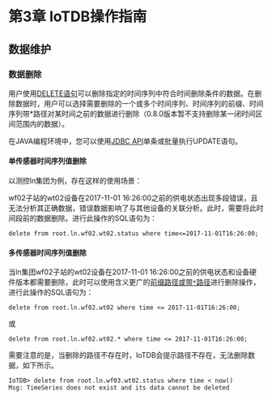 <!--

    Licensed to the Apache Software Foundation (ASF) under one
    or more contributor license agreements.  See the NOTICE file
    distributed with this work for additional information
    regarding copyright ownership.  The ASF licenses this file
    to you under the Apache License, Version 2.0 (the
    "License"); you may not use this file except in compliance
    with the License.  You may obtain a copy of the License at

        http://www.apache.org/licenses/LICENSE-2.0

    Unless required by applicable law or agreed to in writing,
    software distributed under the License is distributed on an
    "AS IS" BASIS, WITHOUT WARRANTIES OR CONDITIONS OF ANY
    KIND, either express or implied.  See the License for the
    specific language governing permissions and limitations
    under the License.

-->

# 第3章 IoTDB操作指南

## 数据维护

<!-- > 

### 数据更新

用户使用[UPDATE语句](/#/Documents/latest/chap5/sec1)可以更新指定的时间序列中一段时间的数据。在更新数据时，用户可以选择需要更新的一个时间序列（0.8.0版本暂不支持多个时间序列的更新）并指定更新某个时间点或时间段的数据（0.8.0版本必须有时间过滤条件）。

在JAVA编程环境中，您可以使用[JDBC API](/#/Documents/latest/chap6/sec1)单条或批量执行UPDATE语句。

#### 单传感器时间序列值更新

以测控ln集团wf02子站wt02设备供电状态为例，存在这样的使用场景：

当数据接入并分析后，发现从2017-11-01 15:54:00到2017-11-01 16:00:00内的供电状态为true，但实际供电状态存在异常。需要将这段时间状态更新为false。进行此操作的SQL语句为：

```
update root.ln.wf02 SET wt02.status = false where time <=2017-11-01T16:00:00 and time >= 2017-11-01T15:54:00
```
需要注意的是，当更新数据类型与实际类型不符时，IoTDB会给出相应的错误提示：
```
IoTDB> update root.ln.wf02 set wt02.status = 1205 where time < now()
error: The BOOLEAN data type should be true/TRUE or false/FALSE
```
当更新的列不存在时，IoTDB给出没有存在的路径的错误提示：
```
IoTDB> update root.ln.wf02 set wt02.sta = false where time < now()
Msg: do not select any existing series
```
-->

### 数据删除

用户使用[DELETE语句](/#/Documents/latest/chap5/sec1)可以删除指定的时间序列中符合时间删除条件的数据。在删除数据时，用户可以选择需要删除的一个或多个时间序列、时间序列的前缀、时间序列带*路径对某时间之前的数据进行删除（0.8.0版本暂不支持删除某一闭时间区间范围内的数据）。

在JAVA编程环境中，您可以使用[JDBC API](/#/Documents/latest/chap6/sec1)单条或批量执行UPDATE语句。

#### 单传感器时间序列值删除

以测控ln集团为例，存在这样的使用场景：

wf02子站的wt02设备在2017-11-01 16:26:00之前的供电状态出现多段错误，且无法分析其正确数据，错误数据影响了与其他设备的关联分析。此时，需要将此时间段前的数据删除。进行此操作的SQL语句为：

```
delete from root.ln.wf02.wt02.status where time<=2017-11-01T16:26:00;
```

#### 多传感器时间序列值删除	

当ln集团wf02子站的wt02设备在2017-11-01 16:26:00之前的供电状态和设备硬件版本都需要删除，此时可以使用含义更广的[前缀路径或带`*`路径](/#/Documents/latest/chap2/sec1)进行删除操作，进行此操作的SQL语句为：

```
delete from root.ln.wf02.wt02 where time <= 2017-11-01T16:26:00;
```
或

```
delete from root.ln.wf02.wt02.* where time <= 2017-11-01T16:26:00;
```

需要注意的是，当删除的路径不存在时，IoTDB会提示路径不存在，无法删除数据，如下所示。
```
IoTDB> delete from root.ln.wf03.wt02.status where time < now()
Msg: TimeSeries does not exist and its data cannot be deleted
```
